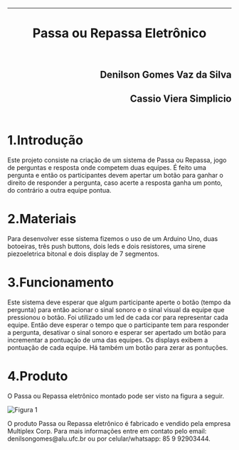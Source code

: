 ﻿***
<h1 align="center" > Passa ou Repassa Eletrônico

<br>
<br>

<h2 align="right">Denilson Gomes Vaz da Silva<br>
<h2 align="right">Cassio Viera Simplicio<br>
<br>

1.Introdução
==========

<p>Este projeto consiste na criação de um sistema de Passa ou Repassa, jogo de perguntas e resposta onde competem duas equipes. É feito uma pergunta e então os participantes devem apertar um botão para ganhar o direito de responder a pergunta, caso acerte a resposta ganha um ponto, do contrário a outra equipe pontua.<p/>

2.Materiais
==========

<p>Para desenvolver esse sistema fizemos o uso de um Arduino Uno, duas botoeiras, três push buttons, dois leds e dois resistores, uma sirene piezoeletrica bitonal e dois display de 7 segmentos.<p/>

3.Funcionamento
==========

<p>Este sistema deve esperar que algum participante aperte o botão (tempo da pergunta) para então acionar o sinal sonoro e o sinal visual da equipe que pressionou o botão. Foi utilizado um led de cada cor para representar cada equipe. Então deve esperar o tempo que o participante tem para responder a pergunta, desativar o sinal sonoro e esperar ser apertado um botão para incrementar a pontuação de uma das equipes. Os displays exibem a pontuação de cada equipe. Há também um botão para zerar as pontuções.<p/>

4.Produto
==========

<p>O Passa ou Repassa eletrônico montado pode ser visto na figura a seguir.<p/>

![Figura 1](/images/PoR.jpg)

<p>O produto Passa ou Repassa eletrônico é fabricado e vendido pela empresa Multiplex Corp. Para mais informações entre em contato pelo email: denilsongomes@alu.ufc.br ou por celular/whatsapp: 85 9 92903444.<p/>